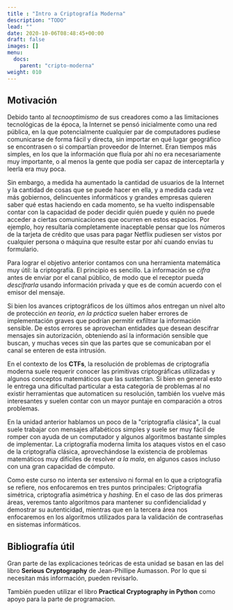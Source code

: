 ```yaml
---
title : "Intro a Criptografía Moderna"
description: "TODO"
lead: ""
date: 2020-10-06T08:48:45+00:00
draft: false
images: []
menu:
  docs:
    parent: "cripto-moderna"
weight: 010
---
```



## Motivación

Debido tanto al _tecnooptimismo_ de sus creadores como a las limitaciones tecnológicas de la época, la Internet se pensó inicialmente como una red pública, en la que potencialmente cualquier par de computadores pudiese comunicarse de forma fácil y directa, sin importar en qué lugar geográfico se encontrasen o si compartían proveedor de Internet. Eran tiempos más simples, en los que la información que fluía por ahí no era necesariamente muy importante, o al menos la gente que podía ser capaz de interceptarla y leerla era muy poca. 

Sin embargo, a medida ha aumentado la cantidad de usuarios de la Internet y la cantidad de cosas que se puede hacer en ella, y a medida cada vez más gobiernos, delincuentes informáticos y grandes empresas quieren saber qué estas haciendo en cada momento, se ha vuelto indispensable contar con la capacidad de poder decidir quién puede y quién no puede acceder a ciertas comunicaciones que ocurren en estos espacios. Por ejemplo, hoy resultaría completamente inaceptable pensar que los números de la tarjeta de crédito que usas para pagar Netflix pudiesen ser vistos por cualquier persona o máquina que resulte estar por ahí cuando envías tu formulario. 

Para lograr el objetivo anterior contamos con una herramienta matemática muy útil: la criptografía. El principio es sencillo. La información se _cifra_ antes de enviar por el canal público, de modo que el receptor pueda _descifrarla_ usando información privada y que es de común acuerdo con el emisor del mensaje. 

Si bien los avances criptográficos de los últimos años entregan un nivel alto de protección _en teoría_, _en la práctica_ suelen haber errores de implementación graves que podrían permitir exfiltrar la información sensible. De estos errores se aprovechan entidades que desean descifrar mensajes sin autorización, obteniendo así la información sensible que buscan, y muchas veces sin que las partes que se comunicaban por el canal se enteren de esta intrusión.

En el contexto de los **CTFs**, la resolución de problemas de criptografía moderna suele requerir conocer las primitivas criptográficas utilizadas y algunos conceptos matemáticos que las sustentan. Si bien en general esto le entrega una dificultad particular a esta categoría de problemas al no existir herramientas que automaticen su resolución, también los vuelve más interesantes y suelen contar con un mayor puntaje en comparación a otros problemas.

En la unidad anterior hablamos un poco de la "criptografía clásica", la cual suele trabajar con mensajes alfabéticos simples y suele ser muy fácil de romper con ayuda de un computador y algunos algoritmos bastante simples de implementar. La criptografía moderna limita los ataques vistos en el caso de la criptografía clásica, aprovechándose la existencia de problemas matemáticos muy difíciles de resolver _a la mala_, en algunos casos incluso con una gran capacidad de cómputo.

Como este curso no intenta ser extensivo ni formal en lo que a criptografía se refiere, nos enfocaremos en tres puntos principales: Criptografía simétrica, criptografía asimétrica y _hashing_. En el caso de las dos primeras áreas, veremos tanto algoritmos para mantener su confidencialidad y demostrar su autenticidad, mientras que en la tercera área nos enfocaremos en los algoritmos utilizados para la validación de contraseñas en sistemas informáticos.


## Bibliografía útil


Gran parte de las explicaciones teóricas de esta unidad se basan en las del libro **Serious Cryptography** de Jean-Phillipe Aumasson. Por lo que si necesitan más información, pueden revisarlo.

También pueden utilizar el libro **Practical Cryptography in Python** como apoyo para la parte de programacion.
